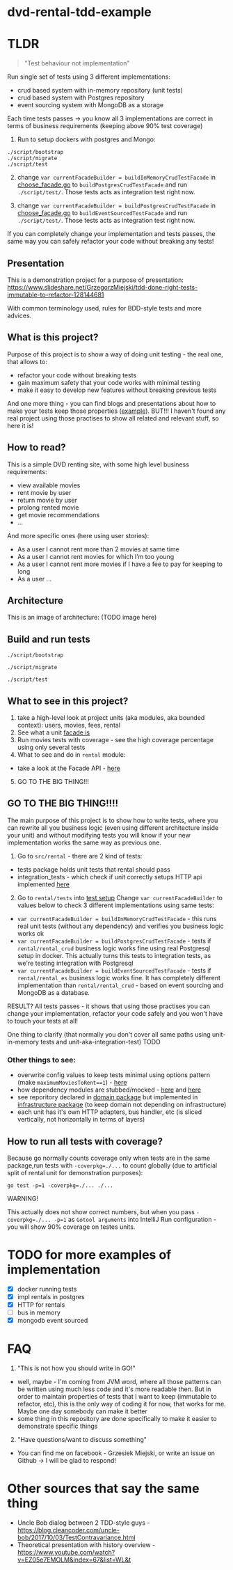 # dvd-rental-tdd-example

# TLDR

> "Test behaviour not implementation"

Run single set of tests using 3 different implementations:
- crud based system with in-memory repository (unit tests)
- crud based system with Postgres repository 
- event sourcing system with MongoDB as a storage 

Each time tests passes -> you know all 3 implementations are correct in terms of business requirements (keeping above 90% test coverage)

1.  Run to setup dockers with postgres and Mongo:
```
./script/bootstrap
./script/migrate
./script/test
```
2. change `var currentFacadeBuilder = buildInMemoryCrudTestFacade` in [choose_facade.go](src/rental/tests/choose_facade.go#20) to `buildPostgresCrudTestFacade` and run `./script/test/`. Those tests acts as integration test right now.

3. change `var currentFacadeBuilder = buildPostgresCrudTestFacade` in [choose_facade.go](src/rental/tests/choose_facade.go#20) to `buildEventSourcedTestFacade` and run `./script/test/`. Those tests acts as integration test right now.

If you can completely change your implementation and tests passes, the same way you can safely refactor your code without breaking any tests!

## Presentation

This is a demonstration project for a purpose of presentation:
https://www.slideshare.net/GrzegorzMiejski/tdd-done-right-tests-immutable-to-refactor-128144681

With common terminology used, rules for BDD-style tests and more advices. 

## What is this project?

Purpose of this project is to show a way of doing unit testing - the real one, that allows to:
- refactor your code without breaking tests
- gain maximum safety that your code works with minimal testing
- make it easy to develop new features without breaking previous tests

And one more thing - you can find blogs and presentations about how to make your tests keep those properties ([example](https://www.youtube.com/watch?v=EZ05e7EMOLM&index=67&list=WL&t)).
BUT!!! I haven't found any real project using those practises to show all related and relevant stuff, so here it is!

## How to read?

This is a simple DVD renting site, with some high level business requirements:
- view available movies
- rent movie by user
- return movie by user
- prolong rented movie
- get movie recommendations
- ...

And more specific ones (here using user stories):
- As a user I cannot rent more than 2 movies at same time
- As a user I cannot rent movies for which I’m too young
- As a user I cannot rent more movies if I have a fee to pay for keeping to long
- As a user ...

## Architecture

This is an image of architecture: 
(TODO image here)

## Build and run tests

`./script/bootstrap`

`./script/migrate`

`./script/test`


## What to see in this project?

1. take a high-level look at project units (aka modules, aka bounded context): users, movies, fees, rental
2. See what a unit [facade is](src/users/api.go#L41)
3. Run movies tests with coverage - see the high coverage percentage using only several tests
4. What to see and do in `rental` module:
* take a look at the Facade API - [here](src/rental/api.go)
5. GO TO THE BIG THING!!!

## GO TO THE BIG THING!!!!

The main purpose of this project is to show how to write tests, where you can rewrite all you business logic (even using different architecture inside your unit) and without modifying tests you will know if your new implementation works the same way as previous one.

1. Go to `src/rental` - there are 2 kind of tests:
- tests package holds unit tests that rental should pass
- integration_tests - which check if unit correctly setups HTTP api implemented [here](src/rental/api/rest.go)

2. Go to `rental/tests` into [test setup](src/rental/tests/choose_facade.go#20)
Change `var currentFacadeBuilder` to values below to check 3 different implementations using same tests:
- `var currentFacadeBuilder = buildInMemoryCrudTestFacade` - this runs real unit tests (without any dependency) and verifies you business logic works ok
- `var currentFacadeBuilder = buildPostgresCrudTestFacade` - tests if `rental/rental_crud` business logic works fine using real Postgresql setup in docker. This actually turns this tests to integration tests, as we're testing integration with Postgresql
-  `var currentFacadeBuilder = buildEventSourcedTestFacade` - tests if `rental/rental_es` business logic works fine. It has completely different implementation than `rental/rental_crud` - based on event sourcing and MongoDB as a database.

RESULT? All tests passes - it shows that using those practises you can change your implementation, refactor your code safely and you won't have to touch your tests at all!

One thing to clarify (that normally you don't cover all same paths using unit-in-memory tests and unit-aka-integration-test) TODO

### Other things to see:
* overwrite config values to keep tests minimal using options pattern (make `maximumMoviesToRent==1`) - [here](src/rental/tests/rent_movie_test.go#TestCannotRentMoreMoviesThanMaximum) 
* how dependency modules are stubbed/mocked - [here](src/rental_crud/configuration.go#Build) and [here](TODO)
* see reporitory declared in [domain package](src/rental_es/repository.go) but implemented in [infrastructure package](src/rental_es/infrastructure/mongo_repository.go) 
(to keep domain not depending on infrastructure) 
* each unit has it's own HTTP adapters, bus handler, etc (is sliced vertically, not horizontally in terms of layers)


## How to run all tests with coverage?
Because go normally counts coverage only when tests are in the same package,run tests with `-coverpkg=./...` to count globally (due to artificial split of rental unit for demonstration purposes):
 
 ```
 go test -p=1 -coverpkg=./... ./...
```

WARNING!
 
This actually does not show correct numbers, but when you pass `-coverpkg=./... -p=1` as `Gotool arguments` into IntelliJ Run configuration - you will show 90% coverage on testes units.  


# TODO for more examples of implementation

- [x] docker running tests
- [x] impl rentals in postgres
- [x] HTTP for rentals
- [ ] bus in memory
- [x] mongodb event sourced

# FAQ

1. "This is not how you should write in GO!"
- well, maybe - I'm coming from JVM word, where all those patterns can be written using much less code and it's more readable then. But in order to maintain properties of tests that I want to keep (immutable to refactor, etc), this is the only way of coding it for now, that works for me. Maybe one day somebody can make it better
- some thing in this repository are done specifically to make it easier to demonstrate specific things
2. "Have questions/want to discuss something"
- You can find me on facebook - Grzesiek Miejski, or write an issue on Github -> I will be glad to respond!

# Other sources that say the same thing

* Uncle Bob dialog between 2 TDD-style guys - https://blog.cleancoder.com/uncle-bob/2017/10/03/TestContravariance.html
* Theoretical presentation with history overview - https://www.youtube.com/watch?v=EZ05e7EMOLM&index=67&list=WL&t
